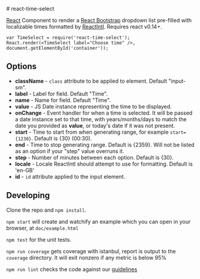 # react-time-select

[React](https://facebook.github.io/react/) Component to render a [React Bootstrap](https://react-bootstrap.github.io/) dropdown list pre-filled with localizable times formatted by [ReactIntl](http://formatjs.io/react/). Requires react v0.14+.

```
var TimeSelect = require('react-time-select');
React.render(<TimeSelect label="Choose time" />, document.getElementById('container'));
```

## Options

- __className__ - `class` attribute to be applied to element. Default "input-sm".
- __label__ - Label for field. Default "Time".
- __name__ - Name for field. Default "Time".
- __value__ - JS Date instance representing the time to be displayed.
- __onChange__ - Event handler for when a time is selected. It will be passed a date instance set to that time, with years/months/days to match the date you provided as __value__, or today's date if it was not present.
- __start__ - Time to start from when generating range, for example `start={1230}`. Default is {30} (00:30).
- __end__ - Time to stop generating range. Default is {2359}. Will not be listed as an option if your "step" value overruns it.
- __step__ - Number of minutes between each option. Default is {30}.
- __locale__ - Locale ReactIntl should attempt to use for formatting. Default is 'en-GB'
- __id__ - `id` attribute applied to the input element.

## Developing

Clone the repo and `npm install`.

`npm start` will create and watchify an example which you can open in your browser, at `doc/example.html`

`npm test` for the unit tests.

`npm run coverage` gets coverage with istanbul, report is output to the `coverage` directory. It will exit nonzero if any metric is below 95%

`npm run lint` checks the code against our [guidelines](https://github.com/holidayextras/culture/blob/master/.eslintrc)
